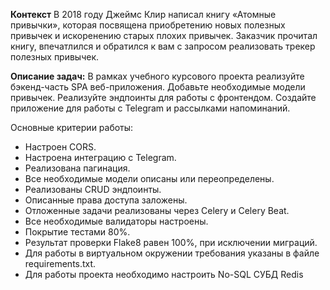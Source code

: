 **Контекст**
В 2018 году Джеймс Клир написал книгу «Атомные привычки», которая посвящена приобретению новых полезных привычек и искоренению старых плохих привычек. Заказчик прочитал книгу, впечатлился и обратился к вам с запросом реализовать трекер полезных привычек.


**Описание задач:**
В рамках учебного курсового проекта реализуйте бэкенд-часть SPA веб-приложения.
Добавьте необходимые модели привычек.
Реализуйте эндпоинты для работы с фронтендом.
Создайте приложение для работы с Telegram и рассылками напоминаний.


Основные критерии работы:
- Настроен CORS.
- Настроена интеграцию с Telegram.
- Реализована пагинация.
- Все необходимые модели описаны или переопределены.
- Реализованы CRUD эндпоинты.
- Описанные права доступа заложены.
- Отложенные задачи реализованы через Celery и Celery Beat.
- Все необходимые валидаторы настроены.
- Покрытие тестами 80%.
- Результат проверки Flake8 равен 100%, при исключении миграций.
- Для работы в виртуальном окружении требования указаны в файле requirements.txt.
- Для работы проекта необходимо настроить No-SQL СУБД Redis






